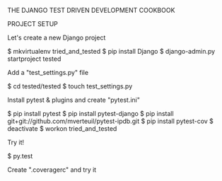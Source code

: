 THE DJANGO TEST DRIVEN DEVELOPMENT COOKBOOK

PROJECT SETUP

Let's create a new Django project

$ mkvirtualenv tried_and_tested
$ pip install Django
$ django-admin.py startproject tested

Add a "test_settings.py" file

$ cd tested/tested
$ touch test_settings.py

Install pytest & plugins and create "pytest.ini"

$ pip install pytest
$ pip install pytest-django
$ pip install git+git://github.com/mverteuil/pytest-ipdb.git
$ pip install pytest-cov
$ deactivate
$ workon tried_and_tested

Try it!

$ py.test

Create ".coveragerc" and try it
